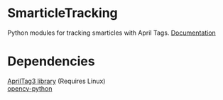# SmarticleTracking
Python modules for tracking smarticles with April Tags. [Documentation](https://murpheylab.github.io/SmarticleTracking/)
# Dependencies
[AprilTag3 library](https://github.com/AprilRobotics/apriltag)  (Requires Linux)  
[opencv-python](https://pypi.org/project/opencv-python/)

